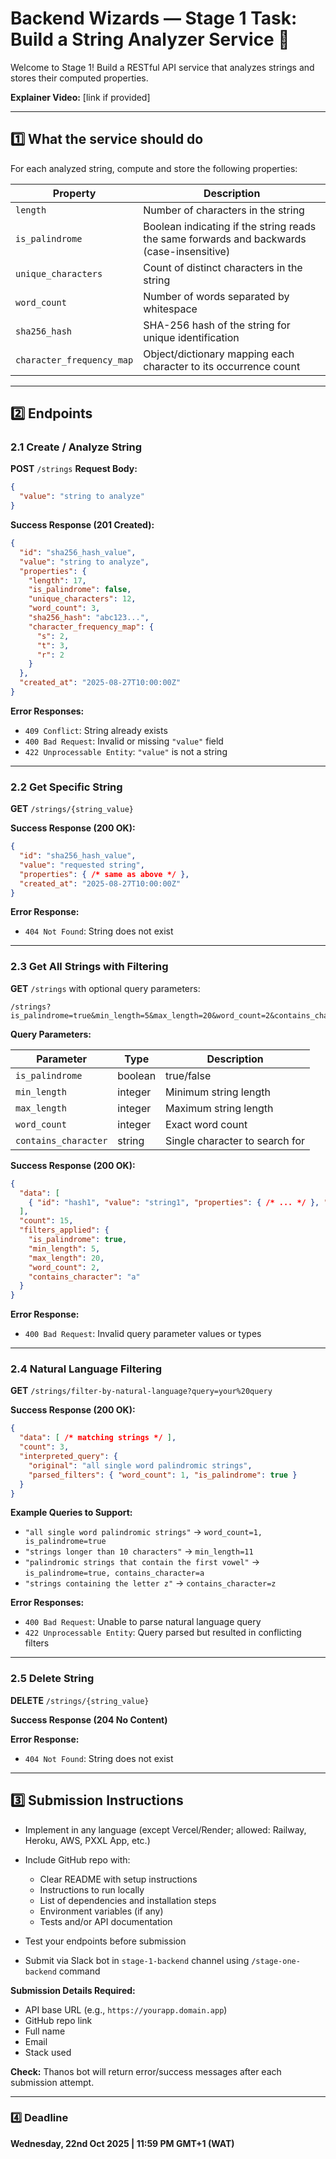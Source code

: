
# **Backend Wizards — Stage 1 Task: Build a String Analyzer Service** 🎯

Welcome to Stage 1! Build a RESTful API service that analyzes strings and stores their computed properties.

**Explainer Video:** [link if provided]

---

## **1️⃣ What the service should do**

For each analyzed string, compute and store the following properties:

| Property                  | Description                                                                               |
| ------------------------- | ----------------------------------------------------------------------------------------- |
| `length`                  | Number of characters in the string                                                        |
| `is_palindrome`           | Boolean indicating if the string reads the same forwards and backwards (case-insensitive) |
| `unique_characters`       | Count of distinct characters in the string                                                |
| `word_count`              | Number of words separated by whitespace                                                   |
| `sha256_hash`             | SHA-256 hash of the string for unique identification                                      |
| `character_frequency_map` | Object/dictionary mapping each character to its occurrence count                          |

---

## **2️⃣ Endpoints**

### **2.1 Create / Analyze String**

**POST** `/strings`
**Request Body:**

```json
{
  "value": "string to analyze"
}
```

**Success Response (201 Created):**

```json
{
  "id": "sha256_hash_value",
  "value": "string to analyze",
  "properties": {
    "length": 17,
    "is_palindrome": false,
    "unique_characters": 12,
    "word_count": 3,
    "sha256_hash": "abc123...",
    "character_frequency_map": {
      "s": 2,
      "t": 3,
      "r": 2
    }
  },
  "created_at": "2025-08-27T10:00:00Z"
}
```

**Error Responses:**

* `409 Conflict`: String already exists
* `400 Bad Request`: Invalid or missing `"value"` field
* `422 Unprocessable Entity`: `"value"` is not a string

---

### **2.2 Get Specific String**

**GET** `/strings/{string_value}`

**Success Response (200 OK):**

```json
{
  "id": "sha256_hash_value",
  "value": "requested string",
  "properties": { /* same as above */ },
  "created_at": "2025-08-27T10:00:00Z"
}
```

**Error Response:**

* `404 Not Found`: String does not exist

---

### **2.3 Get All Strings with Filtering**

**GET** `/strings` with optional query parameters:

```
/strings?is_palindrome=true&min_length=5&max_length=20&word_count=2&contains_character=a
```

**Query Parameters:**

| Parameter            | Type    | Description                    |
| -------------------- | ------- | ------------------------------ |
| `is_palindrome`      | boolean | true/false                     |
| `min_length`         | integer | Minimum string length          |
| `max_length`         | integer | Maximum string length          |
| `word_count`         | integer | Exact word count               |
| `contains_character` | string  | Single character to search for |

**Success Response (200 OK):**

```json
{
  "data": [
    { "id": "hash1", "value": "string1", "properties": { /* ... */ }, "created_at": "2025-08-27T10:00:00Z" }
  ],
  "count": 15,
  "filters_applied": {
    "is_palindrome": true,
    "min_length": 5,
    "max_length": 20,
    "word_count": 2,
    "contains_character": "a"
  }
}
```

**Error Response:**

* `400 Bad Request`: Invalid query parameter values or types

---

### **2.4 Natural Language Filtering**

**GET** `/strings/filter-by-natural-language?query=your%20query`

**Success Response (200 OK):**

```json
{
  "data": [ /* matching strings */ ],
  "count": 3,
  "interpreted_query": {
    "original": "all single word palindromic strings",
    "parsed_filters": { "word_count": 1, "is_palindrome": true }
  }
}
```

**Example Queries to Support:**

* `"all single word palindromic strings"` → `word_count=1, is_palindrome=true`
* `"strings longer than 10 characters"` → `min_length=11`
* `"palindromic strings that contain the first vowel"` → `is_palindrome=true, contains_character=a`
* `"strings containing the letter z"` → `contains_character=z`

**Error Responses:**

* `400 Bad Request`: Unable to parse natural language query
* `422 Unprocessable Entity`: Query parsed but resulted in conflicting filters

---

### **2.5 Delete String**

**DELETE** `/strings/{string_value}`

**Success Response (204 No Content)**

**Error Response:**

* `404 Not Found`: String does not exist

---

## **3️⃣ Submission Instructions**

* Implement in any language (except Vercel/Render; allowed: Railway, Heroku, AWS, PXXL App, etc.)
* Include GitHub repo with:

  * Clear README with setup instructions
  * Instructions to run locally
  * List of dependencies and installation steps
  * Environment variables (if any)
  * Tests and/or API documentation
* Test your endpoints before submission
* Submit via Slack bot in `stage-1-backend` channel using `/stage-one-backend` command

**Submission Details Required:**

* API base URL (e.g., `https://yourapp.domain.app`)
* GitHub repo link
* Full name
* Email
* Stack used

**Check:** Thanos bot will return error/success messages after each submission attempt.

---

### **4️⃣ Deadline**

**Wednesday, 22nd Oct 2025 | 11:59 PM GMT+1 (WAT)**

